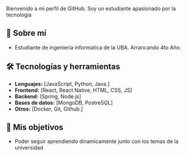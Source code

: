 Bienvenido a mi perfil de GitHub. Soy un estudiante apasionado por la tecnologia

## 🚀 Sobre mí
- Estudiante de ingenieria informatica de la UBA. Arrancando 4to Año.

## 🛠️ Tecnologías y herramientas
- **Lenguajes:** [JavaScript, Python, Java.]
- **Frontend:** [React, React Native, HTML, CSS, JS]
- **Backend:** [Spring, Node.js]
- **Bases de datos:** [MongoDB, PostreSQL]
- **Otros:** [Docker, Git, Github.]

## 🌟 Mis objetivos
- Poder seguir aprendiendo dinamicamente junto con los temas de la universidad


